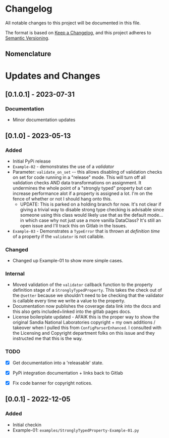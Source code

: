 Changelog
=========
All notable changes to this project will be documented in this file.

The format is based on [Keep a Changelog](https://keepachangelog.com/en/1.0.0/),
and this project adheres to [Semantic Versioning](https://semver.org/spec/v2.0.0.html).

Nomenclature
------------


Updates and Changes
===================

<!--
## [X.Y.Z] - < !-- YYYY-MM-DD or -- > [UNRELEASED]
### Added
### Changed
### Deprecated
### Removed
### Fixed
### Internal
### Security
### TODO
### Documentation
-->

## [0.1.0.1] - 2023-07-31
### Documentation
- Minor documentation updates


## [0.1.0] - 2023-05-13
### Added
- Initial PyPi release
- `Example-02` - demonstrates the use of a *validator*
- Parameter: `validate_on_set` -- this allows disabling of validation checks
  on set for code running in a "release" mode. This will turn off all validation
  checks AND data transformations on assignment. It undermines the whole point
  of a "strongly typed" property but can increase performance alot if a property
  is assigned a lot. I'm on the fence of whether or not I should hang onto this.
  - UPDATE: This is parked on a holding branch for now. It's not clear if giving
    a trivial way to disable strong type checking is advisable since someone using
    this class would likely use that as the default mode... in which case why
    not just use a more vanilla DataClass? It's still an open issue and I'll
    track this on Gitlab in the Issues.
- `Example-03` - Demonstrates a `TypeError` that is thrown at _definition time_
  of a property if the `validator` is not callable.
### Changed
- Changed up Example-01 to show more simple cases.
### Internal
- Moved validation of the `validator` callback function to the property
  definition stage of a `StronglyTypedProperty`. This takes the check
  out of the `@setter` because we shouldn't need to be checking that the
  validator is callable every time we write a value to the property.
- Documentation now publishes the coverage data link into the docs and this
  also gets included+linked into the gitlab pages docs.
- License boilerplate updated - AFAIK this is the proper way to show the original
  Sandia National Laboratories copyright + my own additions / takeover when I pulled
  this from `ConfigParserEnhanced`. I consulted with the Licensing and Copyright
  department folks on this issue and they instructed me that this is the way.
### TODO
- [X] Get documentation into a 'releasable' state.
- [X] PyPi integration documentation + links back to Gitlab
- [X] Fix code banner for copyright notices.


## [0.0.1] - 2022-12-05
### Added
- Initial checkin
- Example-01: `examples/StronglyTypedProperty-Example-01.py`


